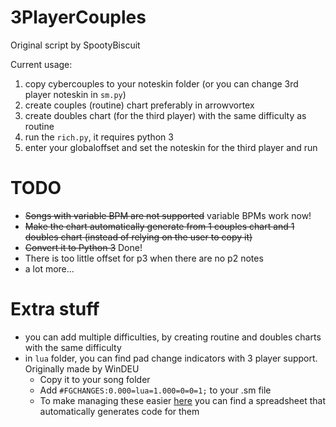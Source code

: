 # 3PlayerCouples
Original script by SpootyBiscuit 

Current usage:

1. copy cybercouples to your noteskin folder (or you can change 3rd player noteskin in `sm.py`)
2. create couples (routine) chart preferably in arrowvortex
3. create doubles chart (for the third player) with the same difficulty as routine
4. run the `rich.py`, it requires python 3
5. enter your globaloffset and set the noteskin for the third player and run

# TODO
- ~~Songs with variable BPM are not supported~~ variable BPMs work now!
- ~~Make the chart automatically  generate from 1 couples chart and 1 doubles chart (instead of relying on the user to copy it)~~
- ~~Convert it to Python 3~~ Done!
- There is too little offset for p3 when there are no p2 notes 
- a lot more...

# Extra stuff
- you can add multiple difficulties, by creating routine and doubles charts with the same difficulty 
- in `lua` folder, you can find pad change indicators with 3 player support. Originally made by WinDEU
  - Copy it to your song folder 
  - Add `#FGCHANGES:0.000=lua=1.000=0=0=1;` to your .sm file
  - To make managing these easier [here](https://docs.google.com/spreadsheets/d/1keiLYWV12BUKy3XMYToRJ262_lQhTySG4gbHvcclhBw/edit#gid=383139627) you can find a spreadsheet that automatically generates code for them
